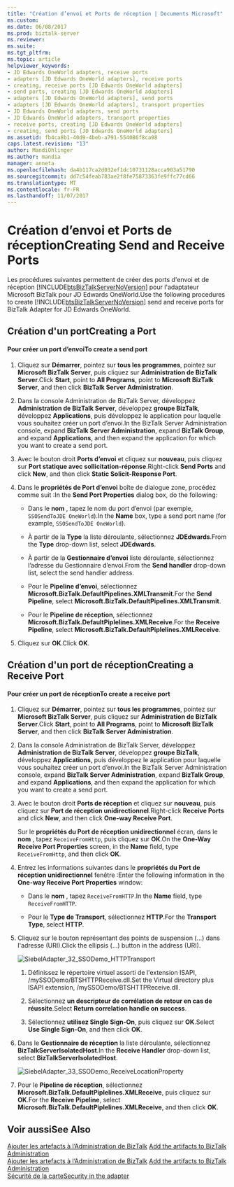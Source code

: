 ```yaml
---
title: "Création d’envoi et Ports de réception | Documents Microsoft"
ms.custom: 
ms.date: 06/08/2017
ms.prod: biztalk-server
ms.reviewer: 
ms.suite: 
ms.tgt_pltfrm: 
ms.topic: article
helpviewer_keywords:
- JD Edwards OneWorld adapters, receive ports
- adapters [JD Edwards OneWorld adapters], receive ports
- creating, receive ports [JD Edwards OneWorld adapters]
- send ports, creating [JD Edwards OneWorld adapters]
- adapters [JD Edwards OneWorld adapters], send ports
- adapters [JD Edwards OneWorld adapters], transport properties
- JD Edwards OneWorld adapters, send ports
- JD Edwards OneWorld adapters, transport properties
- receive ports, creating [JD Edwards OneWorld adapters]
- creating, send ports [JD Edwards OneWorld adapters]
ms.assetid: fb4ca8b1-40d9-4beb-a791-554086f8ca98
caps.latest.revision: "13"
author: MandiOhlinger
ms.author: mandia
manager: anneta
ms.openlocfilehash: da4b117ca2d032ef1dc10731128acca903a51790
ms.sourcegitcommit: dd7c54feab783ae2f8fe75873363fe9ffc77cd66
ms.translationtype: MT
ms.contentlocale: fr-FR
ms.lasthandoff: 11/07/2017
---
```

# <a name="creating-send-and-receive-ports"></a><span data-ttu-id="b6e50-102">Création d’envoi et Ports de réception</span><span class="sxs-lookup"><span data-stu-id="b6e50-102">Creating Send and Receive Ports</span></span>
<span data-ttu-id="b6e50-103">Les procédures suivantes permettent de créer des ports d'envoi et de réception [!INCLUDE[btsBizTalkServerNoVersion](../includes/btsbiztalkservernoversion-md.md)] pour l'adaptateur Microsoft BizTalk pour JD Edwards OneWorld.</span><span class="sxs-lookup"><span data-stu-id="b6e50-103">Use the following procedures to create [!INCLUDE[btsBizTalkServerNoVersion](../includes/btsbiztalkservernoversion-md.md)] send and receive ports for BizTalk Adapter for JD Edwards OneWorld.</span></span>  
  
## <a name="creating-a-port"></a><span data-ttu-id="b6e50-104">Création d'un port</span><span class="sxs-lookup"><span data-stu-id="b6e50-104">Creating a Port</span></span>  
  
#### <a name="to-create-a-send-port"></a><span data-ttu-id="b6e50-105">Pour créer un port d’envoi</span><span class="sxs-lookup"><span data-stu-id="b6e50-105">To create a send port</span></span>  
  
1.  <span data-ttu-id="b6e50-106">Cliquez sur **Démarrer**, pointez sur **tous les programmes**, pointez sur **Microsoft BizTalk Server**, puis cliquez sur **Administration de BizTalk Server**.</span><span class="sxs-lookup"><span data-stu-id="b6e50-106">Click **Start**, point to **All Programs**, point to **Microsoft BizTalk Server**, and then click **BizTalk Server Administration**.</span></span>  
  
2.  <span data-ttu-id="b6e50-107">Dans la console Administration de BizTalk Server, développez **Administration de BizTalk Server**, développez **groupe BizTalk**, développez **Applications**, puis développez le application pour laquelle vous souhaitez créer un port d’envoi.</span><span class="sxs-lookup"><span data-stu-id="b6e50-107">In the BizTalk Server Administration console, expand **BizTalk Server Administration**, expand **BizTalk Group**, and expand **Applications**, and then expand the application for which you want to create a send port.</span></span>  
  
3.  <span data-ttu-id="b6e50-108">Avec le bouton droit **Ports d’envoi** et cliquez sur **nouveau**, puis cliquez sur **Port statique avec sollicitation-réponse**.</span><span class="sxs-lookup"><span data-stu-id="b6e50-108">Right-click **Send Ports** and click **New**, and then click **Static Solicit-Response Port**.</span></span>  
  
4.  <span data-ttu-id="b6e50-109">Dans le **propriétés de Port d’envoi** boîte de dialogue zone, procédez comme suit :</span><span class="sxs-lookup"><span data-stu-id="b6e50-109">In the **Send Port Properties** dialog box, do the following:</span></span>  
  
    -   <span data-ttu-id="b6e50-110">Dans le **nom** , tapez le nom du port d’envoi (par exemple, `SSOSendToJDE OneWorld`).</span><span class="sxs-lookup"><span data-stu-id="b6e50-110">In the **Name** box, type a send port name (for example, `SSOSendToJDE OneWorld`).</span></span>  
  
    -   <span data-ttu-id="b6e50-111">À partir de la **Type** la liste déroulante, sélectionnez **JDEdwards**.</span><span class="sxs-lookup"><span data-stu-id="b6e50-111">From the **Type** drop-down list, select **JDEdwards**.</span></span>  
  
    -   <span data-ttu-id="b6e50-112">À partir de la **Gestionnaire d’envoi** liste déroulante, sélectionnez l’adresse du Gestionnaire d’envoi.</span><span class="sxs-lookup"><span data-stu-id="b6e50-112">From the **Send handler** drop-down list, select the send handler address.</span></span>  
  
    -   <span data-ttu-id="b6e50-113">Pour le **Pipeline d’envoi**, sélectionnez **Microsoft.BizTalk.DefaultPipelines.XMLTransmit**.</span><span class="sxs-lookup"><span data-stu-id="b6e50-113">For the **Send Pipeline**, select **Microsoft.BizTalk.DefaultPipelines.XMLTransmit**.</span></span>  
  
    -   <span data-ttu-id="b6e50-114">Pour le **Pipeline de réception**, sélectionnez **Microsoft.BizTalk.DefaultPiplelines.XMLReceive**.</span><span class="sxs-lookup"><span data-stu-id="b6e50-114">For the **Receive Pipeline**, select **Microsoft.BizTalk.DefaultPiplelines.XMLReceive**.</span></span>  
  
5.  <span data-ttu-id="b6e50-115">Cliquez sur **OK**.</span><span class="sxs-lookup"><span data-stu-id="b6e50-115">Click **OK**.</span></span>  
  
## <a name="creating-a-receive-port"></a><span data-ttu-id="b6e50-116">Création d'un port de réception</span><span class="sxs-lookup"><span data-stu-id="b6e50-116">Creating a Receive Port</span></span>  
  
#### <a name="to-create-a-receive-port"></a><span data-ttu-id="b6e50-117">Pour créer un port de réception</span><span class="sxs-lookup"><span data-stu-id="b6e50-117">To create a receive port</span></span>  
  
1.  <span data-ttu-id="b6e50-118">Cliquez sur **Démarrer**, pointez sur **tous les programmes**, pointez sur **Microsoft BizTalk Server**, puis cliquez sur **Administration de BizTalk Server**.</span><span class="sxs-lookup"><span data-stu-id="b6e50-118">Click **Start**, point to **All Programs**, point to **Microsoft BizTalk Server**, and then click **BizTalk Server Administration**.</span></span>  
  
2.  <span data-ttu-id="b6e50-119">Dans la console Administration de BizTalk Server, développez **Administration de BizTalk Server**, développez **groupe BizTalk**, développez **Applications**, puis développez le application pour laquelle vous souhaitez créer un port d’envoi.</span><span class="sxs-lookup"><span data-stu-id="b6e50-119">In the BizTalk Server Administration console, expand **BizTalk Server Administration**, expand **BizTalk Group**, and expand **Applications**, and then expand the application for which you want to create a send port.</span></span>  
  
3.  <span data-ttu-id="b6e50-120">Avec le bouton droit **Ports de réception** et cliquez sur **nouveau**, puis cliquez sur **Port de réception unidirectionnel**.</span><span class="sxs-lookup"><span data-stu-id="b6e50-120">Right-click **Receive Ports** and click **New**, and then click **One-way Receive Port**.</span></span>  
  
     <span data-ttu-id="b6e50-121">Sur le **propriétés du Port de réception unidirectionnel** écran, dans le **nom** , tapez `ReceiveFromHttp`, puis cliquez sur **OK**.</span><span class="sxs-lookup"><span data-stu-id="b6e50-121">On the **One-Way Receive Port Properties** screen, in the **Name** field, type `ReceiveFromHttp`, and then click **OK**.</span></span>  
  
4.  <span data-ttu-id="b6e50-122">Entrez les informations suivantes dans le **propriétés du Port de réception unidirectionnel** fenêtre :</span><span class="sxs-lookup"><span data-stu-id="b6e50-122">Enter the following information in the **One-way Receive Port Properties** window:</span></span>  
  
    -   <span data-ttu-id="b6e50-123">Dans le **nom** , tapez `ReceiveFromHTTP`.</span><span class="sxs-lookup"><span data-stu-id="b6e50-123">In the **Name** field, type `ReceiveFromHTTP`.</span></span>  
  
    -   <span data-ttu-id="b6e50-124">Pour le **Type de Transport**, sélectionnez **HTTP**.</span><span class="sxs-lookup"><span data-stu-id="b6e50-124">For the **Transport Type**, select **HTTP**.</span></span>  
  
5.  <span data-ttu-id="b6e50-125">Cliquez sur le bouton représentant des points de suspension (...) dans l'adresse (URI).</span><span class="sxs-lookup"><span data-stu-id="b6e50-125">Click the ellipsis (…) button in the address (URI).</span></span>  
  
     ![](../core/media/siebeladapter-32-ssodemo-httptransport.gif "SiebelAdapter_32_SSODemo_HTTPTransport")  
  
    1.  <span data-ttu-id="b6e50-126">Définissez le répertoire virtuel assorti de l'extension ISAPI, /mySSODemo/BTSHTTPReceive.dll.</span><span class="sxs-lookup"><span data-stu-id="b6e50-126">Set the Virtual directory plus ISAPI extension, /mySSODemo/BTSHTTPReceive.dll.</span></span>  
  
    2.  <span data-ttu-id="b6e50-127">Sélectionnez **un descripteur de corrélation de retour en cas de réussite**.</span><span class="sxs-lookup"><span data-stu-id="b6e50-127">Select **Return correlation handle on success**.</span></span>  
  
    3.  <span data-ttu-id="b6e50-128">Sélectionnez **utilisez Single Sign-On**, puis cliquez sur **OK**.</span><span class="sxs-lookup"><span data-stu-id="b6e50-128">Select **Use Single Sign-On**, and then click **OK**.</span></span>  
  
6.  <span data-ttu-id="b6e50-129">Dans le **Gestionnaire de réception** la liste déroulante, sélectionnez **BizTalkServerIsolatedHost**.</span><span class="sxs-lookup"><span data-stu-id="b6e50-129">In the **Receive Handler** drop-down list, select **BizTalkServerIsolatedHost**.</span></span>  
  
     ![](../core/media/siebeladapter-33-ssodemo-receivelocationproperty.gif "SiebelAdapter_33_SSODemo_ReceiveLocationProperty")  
  
7.  <span data-ttu-id="b6e50-130">Pour le **Pipeline de réception**, sélectionnez **Microsoft.BizTalk.DefaultPiplelines.XMLReceive**, puis cliquez sur **OK**.</span><span class="sxs-lookup"><span data-stu-id="b6e50-130">For the **Receive Pipeline**, select **Microsoft.BizTalk.DefaultPiplelines.XMLReceive**, and then click **OK**.</span></span>  
  
## <a name="see-also"></a><span data-ttu-id="b6e50-131">Voir aussi</span><span class="sxs-lookup"><span data-stu-id="b6e50-131">See Also</span></span>  
 <span data-ttu-id="b6e50-132">[Ajouter les artefacts à l’Administration de BizTalk](../core/adding-biztalk-adapter-for-jd-edwards-oneworld.md) </span><span class="sxs-lookup"><span data-stu-id="b6e50-132">[Add the artifacts to BizTalk Administration](../core/adding-biztalk-adapter-for-jd-edwards-oneworld.md) </span></span>  
 <span data-ttu-id="b6e50-133">[Ajouter les artefacts à l’Administration de BizTalk](../core/adding-biztalk-adapter-for-jd-edwards-oneworld.md) </span><span class="sxs-lookup"><span data-stu-id="b6e50-133">[Add the artifacts to BizTalk Administration](../core/adding-biztalk-adapter-for-jd-edwards-oneworld.md) </span></span>  
 [<span data-ttu-id="b6e50-134">Sécurité de la carte</span><span class="sxs-lookup"><span data-stu-id="b6e50-134">Security in the adapter</span></span>](../core/security-in-biztalk-adapter-for-jd-edwards-oneworld.md)